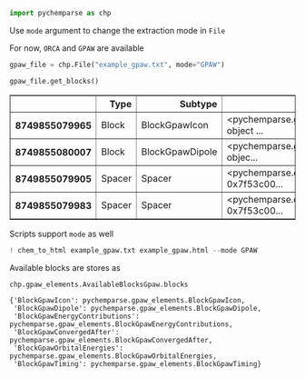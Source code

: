 ```python
import pychemparse as chp
```

Use `mode` argument to change the extraction mode in `File`

For now, `ORCA` and `GPAW` are available


```python
gpaw_file = chp.File("example_gpaw.txt", mode="GPAW")
```


```python
gpaw_file.get_blocks()
```




<div>
<style scoped>
    .dataframe tbody tr th:only-of-type {
        vertical-align: middle;
    }

    .dataframe tbody tr th {
        vertical-align: top;
    }

    .dataframe thead th {
        text-align: right;
    }
</style>
<table border="1" class="dataframe">
  <thead>
    <tr style="text-align: right;">
      <th></th>
      <th>Type</th>
      <th>Subtype</th>
      <th>Element</th>
      <th>CharPosition</th>
      <th>LinePosition</th>
    </tr>
  </thead>
  <tbody>
    <tr>
      <th>8749855079965</th>
      <td>Block</td>
      <td>BlockGpawIcon</td>
      <td>&lt;pychemparse.gpaw_elements.BlockGpawIcon object ...</td>
      <td>(1, 109)</td>
      <td>(3, 8)</td>
    </tr>
    <tr>
      <th>8749855080007</th>
      <td>Block</td>
      <td>BlockGpawDipole</td>
      <td>&lt;pychemparse.gpaw_elements.BlockGpawDipole objec...</td>
      <td>(111, 166)</td>
      <td>(11, 12)</td>
    </tr>
    <tr>
      <th>8749855079905</th>
      <td>Spacer</td>
      <td>Spacer</td>
      <td>&lt;pychemparse.elements.Spacer object at 0x7f53c00...</td>
      <td>(0, 0)</td>
      <td>(1, 2)</td>
    </tr>
    <tr>
      <th>8749855079983</th>
      <td>Spacer</td>
      <td>Spacer</td>
      <td>&lt;pychemparse.elements.Spacer object at 0x7f53c00...</td>
      <td>(110, 110)</td>
      <td>(9, 10)</td>
    </tr>
  </tbody>
</table>
</div>



Scripts support `mode` as well


```python
! chem_to_html example_gpaw.txt example_gpaw.html --mode GPAW
```

Available blocks are stores as


```python
chp.gpaw_elements.AvailableBlocksGpaw.blocks
```




    {'BlockGpawIcon': pychemparse.gpaw_elements.BlockGpawIcon,
     'BlockGpawDipole': pychemparse.gpaw_elements.BlockGpawDipole,
     'BlockGpawEnergyContributions': pychemparse.gpaw_elements.BlockGpawEnergyContributions,
     'BlockGpawConvergedAfter': pychemparse.gpaw_elements.BlockGpawConvergedAfter,
     'BlockGpawOrbitalEnergies': pychemparse.gpaw_elements.BlockGpawOrbitalEnergies,
     'BlockGpawTiming': pychemparse.gpaw_elements.BlockGpawTiming}


